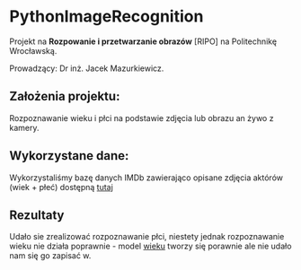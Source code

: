 # PythonImageRecognition
Projekt na **Rozpowanie i przetwarzanie obrazów** [RIPO] na Politechnikę Wrocławską.

Prowadzący: Dr inż. Jacek Mazurkiewicz.

## Założenia projektu:

Rozpoznawanie wieku i płci na podstawie zdjęcia lub obrazu an żywo z kamery.

## Wykorzystane dane: 

Wykorzystaliśmy bazę danych IMDb zawierająco opisane zdjęcia aktórów (wiek + płeć) dostępną [tutaj](https://data.vision.ee.ethz.ch/cvl/rrothe/imdb-wiki/)

## Rezultaty

Udało sie zrealizować rozpoznawanie płci, niestety jednak rozpoznawanie wieku nie działa poprawnie - model [wieku](https://github.com/AdamStudies-PWR/PythonImageRecognition/tree/age_recognition) tworzy się porawnie ale nie udało nam się go zapisać w.